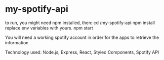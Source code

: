 # my-spotify-api
to run, you might need npm installed, then:
cd /my-spotify-api
npm install
replace env variables with yours.
npm start

You will need a working spotify account in order for the apps to retrieve the information

Technology used:
Node.js, Express, React, Styled Components, Spotify API
